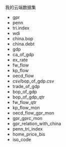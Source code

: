我的云端数据集

- gpr
- penn
- tri.index
- wdi
- china.bop
- china.debt
- gdp
- ca_of_gdp
- ex_rate
- fw_flow
- kp_flow
- oecd_flow
- csv/bop_of_gdp.csv
- trade_of_gdp
- bop_of_gdp
- bop_of_gdp_qtr
- fw_flow_qtr
- kp_flow_mon
- oecd_flow_gpr_mon
- gpr_gprc_mon
- gpr_relation_with_china
- penn_tri_index
- home_price_bis
- iso_code
